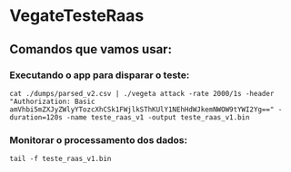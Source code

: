 # VegateTesteRaas

## Comandos que vamos usar:

### Executando o app para disparar o teste:
```
cat ./dumps/parsed_v2.csv | ./vegeta attack -rate 2000/1s -header "Authorization: Basic amVhbi5mZXJyZWlyYTozcXhCSk1FWjlkSThKUlY1NEhHdWJkemNWOW9tYWI2Yg==" -duration=120s -name teste_raas_v1 -output teste_raas_v1.bin
```

### Monitorar o processamento dos dados:

```
tail -f teste_raas_v1.bin
```